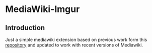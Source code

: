 # MediaWiki-Imgur

## Introduction
Just a simple mediawiki extension based on previous work form this [repository](https://www.mediawiki.org/wiki/Extension:Imgur) and updated to work with recent versions of Mediawiki.

